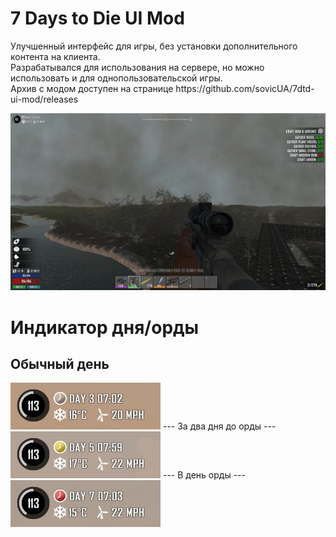 # 7 Days to Die UI Mod

<p>
Улучшенный интерфейс для игры, без установки дополнительного контента на клиента.<br>
Разрабатывался для использования на сервере, но можно использовать и для однопользовательской игры.</br>
Архив с модом доступен на странице https://github.com/sovicUA/7dtd-ui-mod/releases
</p>
<img src="screenshots/shsUImod.jpg"/>

# Индикатор дня/орды
Обычный день
---
<img src="screenshots/0day.png"/>
---
За два дня до орды
---
<img src="screenshots/5day.png"/>
---
В день орды
---
<img src="screenshots/7day.png"/>
